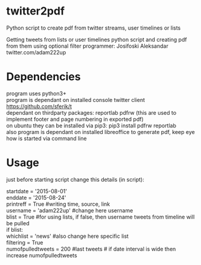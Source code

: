 # twitter2pdf
Python script to create pdf from twitter streams, user timelines or lists
  
Getting tweets from lists or user timelines python script and creating pdf from them using optional filter
programmer: Josifoski Aleksandar twitter.com/adam222up


# Dependencies
program uses python3+  
program is dependant on installed console twitter client https://github.com/sferik/t  
dependant on thirdparty packages: reportlab pdfrw (this are used to implement footer and page numbering in exported pdf)  
on ubuntu they can be installed via pip3: pip3 install pdfrw reportlab  
also program is dependant on installed libreoffice to generate pdf, keep eye how is started via command line  
  
# Usage
just before starting script change this details (in script):  
 
startdate = '2015-08-01'  
enddate = '2015-08-24'  
printreff = True  #writing time, source, link  
username = 'adam222up' #change here username  
blist = True #for using lists, if false, then username tweets from timeline will be pulled  
if blist:  
    whichlist = 'news' #also change here specific list  
filtering = True  
numofpulledtweets = 200 #last tweets  # if date interval is wide then increase numofpulledtweets  
